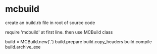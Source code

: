 # mcbuild

create an build.rb file in root of source code 

require 'mcbuild' at first line. 
then use MCBuild class 

build = MCBuild.new('.') 
build.prepare 
build.copy_headers 
build.compile 
build.archive_exe
